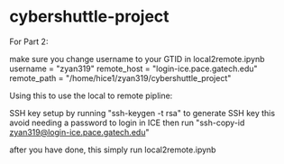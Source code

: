 # cybershuttle-project





<!-- This is manual way -->
<!-- Log in into Georgia tech ICE by running "ssh gburdell3@login-ice.pace.gatech.edu" then provide your password

Then make a new directory by "mkdir cybershuttle_project" in the root directory of your ICE(You should call this command inside ICE)

RUN "scp run_model.py input.png job_script.sh zyan319@login-ice.pace.gatech.edu:/home/hice1/zyan319/cybershuttle_project/" to upload your script and data to ICE using scp

SSH into ICE again: by running "ssh zyan319@login-ice.pace.gatech.edu"

Cd into your folder by "cd cybershuttle_project"


Before submit the job, make sure you create a venv with all the python package needed for the project
"module load python/3.10
python -m venv myenv
source myenv/bin/activate
pip install --upgrade pip
pip install torch torchvision transformers pillow
"

Submit your job by "sbatch job_script.sh" then you should be seeing something like Submitted batch job 2539899

Run "squeue -u zyan319" to check your job(replace it with your GTID) -->

For Part 2:

make sure you change username to your GTID in local2remote.ipynb
username = "zyan319"
remote_host = "login-ice.pace.gatech.edu"
remote_path = "/home/hice1/zyan319/cybershuttle_project"

Using this to use the local to remote pipline:

SSH key setup by running "ssh-keygen -t rsa" to generate SSH key this avoid needing a password to login in ICE
then run "ssh-copy-id zyan319@login-ice.pace.gatech.edu"

after you have done, this simply run local2remote.ipynb